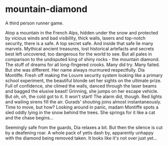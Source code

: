 # mountain-diamond
A third person runner game.

Atop a mountain in the French Alps, hidden under the snow and protected by vicious winds and bad visibility, thick walls, lasers and top-notch security, there is a safe. A top secret safe. And inside that safe lie many marvels. Mythical ancient treasures, lost historical artefacts and secrets best left uncovered, too dangerous for the world to see. But all pales in comparison to the undisputed king of shiny rocks - the mountain diamond. The stuff of dreams for all long-fingered crooks. Many did try. Many failed.
But she was different. Her name always murmured respectfully. Día Montiffe. Fresh off making the Louvre security system looking like a primary school experiment, the beautiful blonde set her sights on the ultimate prize. Full of confidence, she climed the walls, danced through the laser beams and bagged the elusive beast!
Grinning, she jumps on her escape vehicle. But oh, oh, the cold got to it. It won't start! The alarm did, though. Red lights and wailing sirens fill the air. Gurads' shouting joins almost instantaneously. Time to move, but how? Looking around in panic, madam Montiffe spots a sled oddly lying in the snow behind the trees. She springs for it like a cat and the chase begins...


Seemingly safe from the guards, Día relaxes a bit. But then the silence is cut by a deafening roar. A whole pack of yetis dash by, apparently unhappy with the diamond being removed taken. It looks like it's not over just yet...
